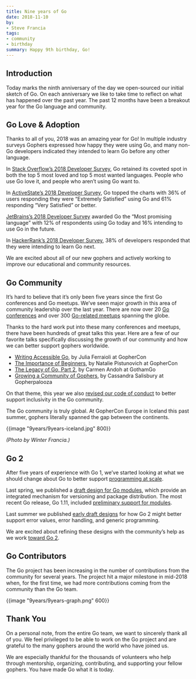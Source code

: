 ```yaml
---
title: Nine years of Go
date: 2018-11-10
by:
- Steve Francia
tags:
- community
- birthday
summary: Happy 9th birthday, Go!
---
```


## Introduction

Today marks the ninth anniversary of the day we open-sourced our initial sketch of Go.
On each anniversary we like to take time to reflect on what has happened over the past year.
The past 12 months have been a breakout year for the Go language and community.

## Go Love & Adoption

Thanks to all of you, 2018 was an amazing year for Go!
In multiple industry surveys Gophers expressed how happy they were using Go,
and many non-Go developers indicated they intended to learn Go before any other language.

In [Stack Overflow’s 2018 Developer Survey](https://insights.stackoverflow.com/survey/2018#most-loved-dreaded-and-wanted),
Go retained its coveted spot in both the top 5 most loved and top 5 most wanted languages.
People who use Go love it, and people who aren’t using Go want to.

In [ActiveState’s 2018 Developer Survey](https://www.activestate.com/developer-survey-2018-open-source-runtime-pains),
Go topped the charts with 36% of users responding they were “Extremely Satisfied” using Go
and 61% responding “Very Satisfied” or better.

[JetBrains’s 2018 Developer Survey](https://www.jetbrains.com/research/devecosystem-2018/) awarded Go
the “Most promising language” with 12% of respondents using Go today and 16% intending to use Go in the future.

In [HackerRank’s 2018 Developer Survey](https://research.hackerrank.com/developer-skills/2018/),
38% of developers responded that they were intending to learn Go next.

We are excited about all of our new gophers and actively working to improve our educational and community resources.

## Go Community

It’s hard to believe that it’s only been five years since
the first Go conferences and Go meetups.
We’ve seen major growth in this area of community leadership over the last year.
There are now over 20 [Go conferences](https://github.com/golang/go/wiki/Conferences)
and over 300 [Go-related meetups](https://www.meetup.com/topics/golang/) spanning the globe.

Thanks to the hard work put into these many conferences and meetups,
there have been hundreds of great talks this year.
Here are a few of our favorite talks specifically discussing the growth of our community
and how we can better support gophers worldwide.

  - [Writing Accessible Go](https://www.youtube.com/watch?v=cVaDY0ChvOQ), by Julia Ferraioli at GopherCon
  - [The Importance of Beginners](https://www.youtube.com/watch?v=7yMXs9TRvVI), by Natalie Pistunovich at GopherCon
  - [The Legacy of Go, Part 2](https://www.youtube.com/watch?v=I_KcpgxcFyU), by Carmen Andoh at GothamGo
  - [Growing a Community of Gophers](https://www.youtube.com/watch?v=dl1mCGKwlYY), by Cassandra Salisbury at Gopherpalooza

On that theme, this year we also [revised our code of conduct](/blog/conduct-2018)
to better support inclusivity in the Go community.

The Go community is truly global.
At GopherCon Europe in Iceland this past summer, gophers literally spanned the gap between the continents.

{{image "9years/9years-iceland.jpg" 800}}

_(Photo by Winter Francia.)_

## Go 2

After five years of experience with Go 1, we’ve started looking at
what we should change about Go to better support
[programming at scale](/talks/2012/splash.article).

Last spring, we published a [draft design for Go modules](/blog/versioning-proposal),
which provide an integrated mechanism for versioning and package distribution.
The most recent Go release, Go 1.11, included
[preliminary support for modules](/doc/go1.11#modules).

Last summer we published
[early draft designs](/blog/go2draft)
for how Go 2 might better support error values, error handling, and generic programming.

We are excited about refining these designs with the community’s help as we work
[toward Go 2](/blog/toward-go2).

## Go Contributors

The Go project has been increasing in the number of contributions from the community for several years.
The project hit a major milestone in mid-2018 when, for the first time,
we had more contributions coming from the community than the Go team.

{{image "9years/9years-graph.png" 600}}

## Thank You

On a personal note, from the entire Go team,
we want to sincerely thank all of you.
We feel privileged to be able to work on the Go project
and are grateful to the many gophers around the world who have joined us.

We are especially thankful for the thousands of volunteers
who help through mentorship, organizing, contributing,
and supporting your fellow gophers.
You have made Go what it is today.

